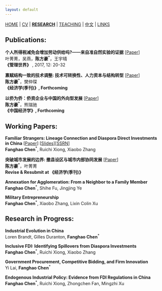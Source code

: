 ```yaml
---
layout: default
---
```


[HOME](./index.md) | [CV](./assets/CV_FanghaoChen_220509.pdf) | [**RESEARCH**](./) | [TEACHING](./teaching.md) | [中文](./chinesepage.md) | [LINKS](./links.md)

## Publications:
  
**个人所得税减免会增加劳动供给吗?——来自准自然实验的证据** [[Paper](http://www.cnki.com.cn/Article/CJFDTOTAL-GLSJ201712009.htm)] <br/>
叶菁菁，吴燕，**陈方豪**<sup>*</sup>，王宇晴 <br/>
**《管理世界》** , 2017, 12: 20-32

**禀赋结构一致的技术调整: 技术可转换性、人力资本与结构转型** [[Paper](./assets/techchange_draft_220427.pdf)] <br/>
**陈方豪**<sup>*</sup>，樊仲琛 <br/>
**《经济学(季刊)》, Forthcoming** 

**以侨为侨：侨资企业与中国的外向型发展** [[Paper](./assets/bridger_draft_220515.pdf)] <br/>
**陈方豪**<sup>*</sup>，熊瑞驰 <br/>
**《中国经济学》, Forthcoming** 

## Working Papers:

**Familiar Strangers: Lineage Connection and Diaspora Direct Investments in China** [[Paper](./assets/familiar_stranger_draft_220303.pdf)] [[Slides](./assets/familiar_stranger_slides_220416.pdf)][[SSRN](https://papers.ssrn.com/sol3/papers.cfm?abstract_id=4004159)]<br/>
**Fanghao Chen**<sup>*</sup>, Ruichi Xiong, Xiaobo Zhang

**突破城市发展的边界: 撤县设区与城市内部协同发展** [[Paper](./assets/annex_draft_220427.pdf)] <br/>
**陈方豪**<sup>*</sup>，叶菁菁 <br/>
**Revise & Resubmit at 《经济学(季刊)》** 

**Annexation for Agglomeration: From a Neighbor to a Family Member** <br/>
**Fanghao Chen**<sup>*</sup>, Shihe Fu, Jingjing Ye

**Military Entrepreneurship** <br/>
**Fanghao Chen**<sup>*</sup>, Xiaobo Zhang, Lixin Colin Xu

## Research in Progress:

**Industrial Evolution in China** <br/>
Loren Brandt, Gilles Duranton, **Fanghao Chen**<sup>*</sup>

**Inclusive FDI: Identifying Spillovers from Diaspora Investments** <br/>
**Fanghao Chen**<sup>*</sup>, Ruichi Xiong, Xiaobo Zhang

**Government Procurement, Competitive Bidding, and Firm Innovation** <br/>
Yi Lai, **Fanghao Chen**<sup>*</sup>

**Endogenous Industrial Policy: Evidence from FDI Regulations in China** <br/>
**Fanghao Chen**<sup>*</sup>, Ruichi Xiong, Zhongchen Fan, Mingzhi Xu


